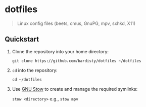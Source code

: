# dotfiles

> Linux config files (beets, cmus, GnuPG, mpv, sxhkd, X11)

## Quickstart

1. Clone the repository into your home directory:

   `git clone https://github.com/bardisty/dotfiles ~/dotfiles`

2. `cd` into the repository:

   `cd ~/dotfiles`

3. Use [GNU Stow](https://www.gnu.org/software/stow/) to create and manage
   the required symlinks:

   `stow <directory>` e.g., `stow mpv`
